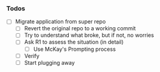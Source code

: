 ### Todos

- [ ] Migrate application from super repo  
  - [ ] Revert the original repo to a working commit
  - [ ] Try to understand what broke, but if not, no worries
  - [ ] Ask R1 to assess the situation (in detail)
    - [ ] Use McKay's Prompting process
  - [ ] Verify
  - [ ] Start plugging away